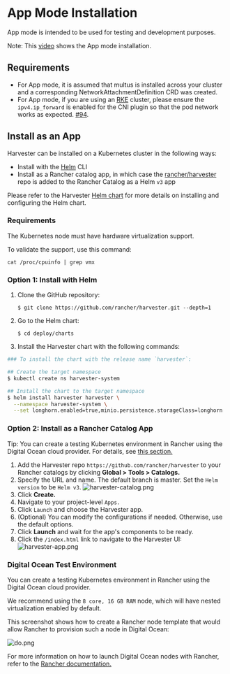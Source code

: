 # App Mode Installation

App mode is intended to be used for testing and development purposes.

Note: This [video](https://youtu.be/TG0GaAD_6J4) shows the App mode installation.

## Requirements

- For App mode, it is assumed that multus is installed across your cluster and a corresponding NetworkAttachmentDefinition CRD was created.
- For App mode, if you are using an [RKE](https://rancher.com/docs/rke/latest/en/) cluster, please ensure the `ipv4.ip_forward` is enabled for the CNI plugin so that the pod network works as expected. [#94](https://github.com/rancher/harvester/issues/94). 

## Install as an App
Harvester can be installed on a Kubernetes cluster in the following ways:

- Install with the [Helm](https://helm.sh/) CLI
- Install as a Rancher catalog app, in which case the [rancher/harvester](https://github.com/rancher/harvester) repo is added to the Rancher Catalog as a Helm `v3` app
    
Please refer to the Harvester [Helm chart](../deploy/charts/harvester) for more details on installing and configuring the Helm chart.
    
### Requirements
The Kubernetes node must have hardware virtualization support.

To validate the support, use this command:

```
cat /proc/cpuinfo | grep vmx
```

### Option 1: Install with Helm

1. Clone the GitHub repository:
    ```
    $ git clone https://github.com/rancher/harvester.git --depth=1
    ```

1. Go to the Helm chart:
    ```
    $ cd deploy/charts
   ```

1. Install the Harvester chart with the following commands:

```bash
### To install the chart with the release name `harvester`:

## Create the target namespace
$ kubectl create ns harvester-system

## Install the chart to the target namespace
$ helm install harvester harvester \
  --namespace harvester-system \
  --set longhorn.enabled=true,minio.persistence.storageClass=longhorn
```
    
### Option 2: Install as a Rancher Catalog App

Tip: You can create a testing Kubernetes environment in Rancher using the Digital Ocean cloud provider. For details, see [this section.](#digital-ocean-test-environment)

1. Add the Harvester repo `https://github.com/rancher/harvester` to your Rancher catalogs by clicking **Global > Tools > Catalogs.**
1. Specify the URL and name. The default branch is master. Set the `Helm version` to be `Helm v3`.
![harvester-catalog.png](./assets/harvester-catalog.png)
1. Click **Create.**
1. Navigate to your project-level `Apps.`
1. Click `Launch` and choose the Harvester app.
1. (Optional) You can modify the configurations if needed. Otherwise, use the default options.
1. Click **Launch** and wait for the app's components to be ready.
1. Click the `/index.html` link to navigate to the Harvester UI:
![harvester-app.png](./assets/harvester-app.png)

### Digital Ocean Test Environment

You can create a testing Kubernetes environment in Rancher using the Digital Ocean cloud provider.

We recommend using the `8 core, 16 GB RAM` node, which will have nested virtualization enabled by default.

This screenshot shows how to create a Rancher node template that would allow Rancher to provision such a node in Digital Ocean:

![do.png](./assets/do.png)

For more information on how to launch Digital Ocean nodes with Rancher, refer to the [Rancher documentation.](https://rancher.com/docs/rancher/v2.x/en/cluster-provisioning/rke-clusters/node-pools/digital-ocean/)
